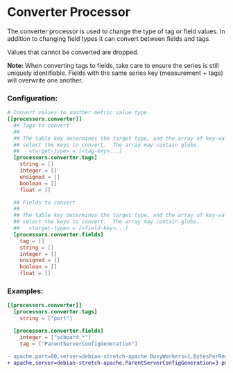 # Converter Processor

The converter processor is used to change the type of tag or field values.  In
addition to changing field types it can convert between fields and tags.

Values that cannot be converted are dropped.

**Note:** When converting tags to fields, take care to ensure the series is still
uniquely identifiable.  Fields with the same series key (measurement + tags)
will overwrite one another.

### Configuration:
```toml
# Convert values to another metric value type
[[processors.converter]]
  ## Tags to convert
  ##
  ## The table key determines the target type, and the array of key-values
  ## select the keys to convert.  The array may contain globs.
  ##   <target-type> = [<tag-key>...]
  [processors.converter.tags]
    string = []
    integer = []
    unsigned = []
    boolean = []
    float = []

  ## Fields to convert
  ##
  ## The table key determines the target type, and the array of key-values
  ## select the keys to convert.  The array may contain globs.
  ##   <target-type> = [<field-key>...]
  [processors.converter.fields]
    tag = []
    string = []
    integer = []
    unsigned = []
    boolean = []
    float = []
```

### Examples:

```toml
[[processors.converter]]
  [processors.converter.tags]
    string = ["port"]

  [processors.converter.fields]
    integer = ["scboard_*"]
    tag = ["ParentServerConfigGeneration"]
```

```diff
- apache,port=80,server=debian-stretch-apache BusyWorkers=1,BytesPerReq=0,BytesPerSec=0,CPUChildrenSystem=0,CPUChildrenUser=0,CPULoad=0.00995025,CPUSystem=0.01,CPUUser=0.01,ConnsAsyncClosing=0,ConnsAsyncKeepAlive=0,ConnsAsyncWriting=0,ConnsTotal=0,IdleWorkers=49,Load1=0.01,Load15=0,Load5=0,ParentServerConfigGeneration=3,ParentServerMPMGeneration=2,ReqPerSec=0.00497512,ServerUptimeSeconds=201,TotalAccesses=1,TotalkBytes=0,Uptime=201,scboard_closing=0,scboard_dnslookup=0,scboard_finishing=0,scboard_idle_cleanup=0,scboard_keepalive=0,scboard_logging=0,scboard_open=100,scboard_reading=0,scboard_sending=1,scboard_starting=0,scboard_waiting=49 1502489900000000000
+ apache,server=debian-stretch-apache,ParentServerConfigGeneration=3 port="80",BusyWorkers=1,BytesPerReq=0,BytesPerSec=0,CPUChildrenSystem=0,CPUChildrenUser=0,CPULoad=0.00995025,CPUSystem=0.01,CPUUser=0.01,ConnsAsyncClosing=0,ConnsAsyncKeepAlive=0,ConnsAsyncWriting=0,ConnsTotal=0,IdleWorkers=49,Load1=0.01,Load15=0,Load5=0,ParentServerMPMGeneration=2,ReqPerSec=0.00497512,ServerUptimeSeconds=201,TotalAccesses=1,TotalkBytes=0,Uptime=201,scboard_closing=0i,scboard_dnslookup=0i,scboard_finishing=0i,scboard_idle_cleanup=0i,scboard_keepalive=0i,scboard_logging=0i,scboard_open=100i,scboard_reading=0i,scboard_sending=1i,scboard_starting=0i,scboard_waiting=49i 1502489900000000000
```
